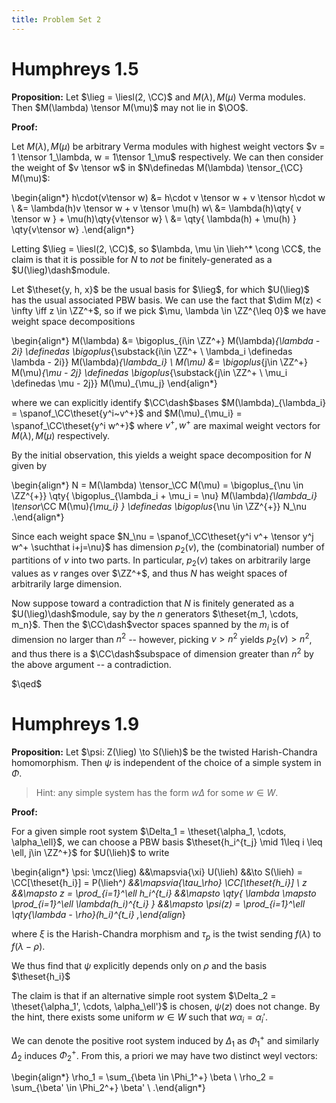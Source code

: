 ```yaml
---
title: Problem Set 2
---
```


# Humphreys 1.5

**Proposition:**
Let $\lieg = \liesl(2, \CC)$ and $M(\lambda), M(\mu)$ Verma modules.
Then $M(\lambda) \tensor M(\mu)$ may not lie in $\OO$.


**Proof:**

Let $M(\lambda), M(\mu)$ be arbitrary Verma modules with highest weight vectors $v = 1 \tensor 1_\lambda, w = 1\tensor 1_\mu$ respectively.
We can then consider the weight of $v \tensor w$ in $N\definedas M(\lambda) \tensor_{\CC} M(\mu)$:

\begin{align*}
h\cdot(v\tensor w) 
&= h\cdot v \tensor w + v \tensor h\cdot w \\
&= \lambda(h)v \tensor w + v \tensor \mu(h) w\\
&= \lambda(h)\qty{ v \tensor w } + \mu(h)\qty{v\tensor w} \\
&= \qty{ \lambda(h) + \mu(h) } \qty{v\tensor w}
.\end{align*}

Letting $\lieg = \liesl(2, \CC)$, so $\lambda, \mu \in \lieh^* \cong \CC$, the claim is that it is possible for $N$ to *not* be finitely-generated as a $U(\lieg)\dash$module.

Let $\theset{y, h, x}$ be the usual basis for $\lieg$, for which $U(\lieg)$ has the usual associated PBW basis.
We can use the fact that $\dim M(z) < \infty \iff z \in \ZZ^+$, so if we pick $\mu, \lambda \in \ZZ^{\leq 0}$ we have weight space decompositions

\begin{align*}
M(\lambda) &= \bigoplus_{i\in \ZZ^+} M(\lambda)_{\lambda - 2i} \definedas \bigoplus_{\substack{i\in \ZZ^+ \\ \lambda_i \definedas \lambda - 2i}} M(\lambda)_{\lambda_i} \\
M(\mu) &= \bigoplus_{j\in \ZZ^+} M(\mu)_{\mu - 2j} \definedas \bigoplus_{\substack{j\in \ZZ^+ \\ \mu_i \definedas \mu - 2j}} M(\mu)_{\mu_j} 
\end{align*}

where we can explicitly identify $\CC\dash$bases $M(\lambda)_{\lambda_i} = \spanof_\CC\theset{y^i~v^+}$ and $M(\mu)_{\mu_i} = \spanof_\CC\theset{y^i w^+}$ where $v^+, w^+$ are maximal weight vectors for $M(\lambda), M(\mu)$ respectively.

By the initial observation, this yields a weight space decomposition for $N$ given by 

\begin{align*}
N = M(\lambda) \tensor_\CC M(\mu) = \bigoplus_{\nu \in \ZZ^{+}} \qty{ \bigoplus_{\lambda_i + \mu_i = \nu} M(\lambda)_{\lambda_i} \tensor_\CC M(\mu)_{\mu_i}  } \definedas \bigoplus_{\nu \in \ZZ^{+}} N_\nu
.\end{align*}

Since each weight space $N_\nu = \spanof_\CC\theset{y^i v^+ \tensor y^j w^+ \suchthat i+j=\nu}$ has dimension $p_2(\nu)$, the (combinatorial) number of partitions of $\nu$ into two parts. 
In particular, $p_2(\nu)$ takes on arbitrarily large values as $\nu$ ranges over $\ZZ^+$, and thus $N$ has weight spaces of arbitrarily large dimension.

Now suppose toward a contradiction that $N$ is finitely generated as a $U(\lieg)\dash$module, say by the $n$ generators $\theset{m_1, \cdots, m_n}$.
Then the $\CC\dash$vector spaces spanned by the $m_i$ is of dimension no larger than $n^2$ -- however, picking $\nu > n^2$ yields $p_2(\nu) > n^2$, and thus there is a $\CC\dash$subspace of dimension greater than $n^2$ by the above argument -- a contradiction.


$\qed$

# Humphreys 1.9

**Proposition:**
Let $\psi: Z(\lieg) \to S(\lieh)$ be the twisted Harish-Chandra homomorphism.
Then $\psi$ is independent of the choice of a simple system in $\Phi$.

> Hint: any simple system has the form $w\Delta$ for some $w\in W$.

**Proof:**

For a given simple root system $\Delta_1 = \theset{\alpha_1, \cdots, \alpha_\ell}$, we can choose a PBW basis $\theset{h_i^{t_j} \mid 1\leq i \leq \ell, j\in \ZZ^+}$ for $U(\lieh)$ to write

\begin{align*}
\psi: \mcz(\lieg) &&\mapsvia{\xi} U(\lieh) &&\to S(\lieh) = \CC[\theset{h_i}] = P(\lieh^*) &&\mapsvia{\tau_\rho} \CC[\theset{h_i}] \\
z &&\mapsto z = \prod_{i=1}^\ell h_i^{t_i} &&\mapsto \qty{ \lambda \mapsto \prod_{i=1}^\ell \lambda(h_i)^{t_i} }  &&\mapsto   \psi(z) = \prod_{i=1}^\ell \qty{\lambda - \rho}(h_i)^{t_i} 
,\end{align*}

where $\xi$ is the Harish-Chandra morphism and $\tau_p$ is the twist sending $f(\lambda)$ to $f(\lambda - \rho)$.

We thus find that $\psi$ explicitly depends only on $\rho$ and the basis $\theset{h_i}$

The claim is that if an alternative simple root system $\Delta_2 = \theset{\alpha_1', \cdots, \alpha_\ell'}$ is chosen, $\psi(z)$ does not change.
By the hint, there exists some uniform $w\in W$ such that $w\alpha_i = \alpha_i'$.

We can denote the positive root system induced by $\Delta_1$ as $\Phi_1^+$ and similarly $\Delta_2$ induces $\Phi_2^+$.
From this, a priori we may have two distinct weyl vectors:

\begin{align*}
\rho_1 = \sum_{\beta \in \Phi_1^+} \beta \\
\rho_2 = \sum_{\beta' \in \Phi_2^+} \beta' \\
.\end{align*}


